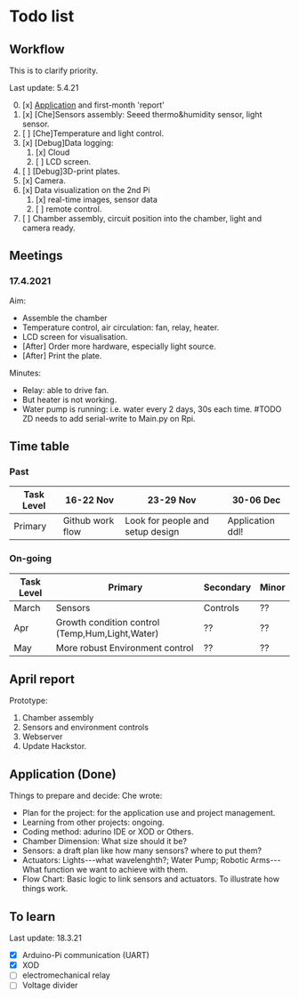 # Todo list

## Workflow

This is to clarify priority.

Last update: 5.4.21

0. [x] [Application](#application-done) and first-month 'report'
1. [x] [Che]Sensors assembly: Seeed thermo&humidity sensor, light sensor.
2. [ ] [Che]Temperature and light control.
3. [x] [Debug]Data logging: 
   1. [x] Cloud 
   2. [ ] LCD screen.
4. [ ] [Debug]3D-print plates.
5. [x] Camera.
6. [x] Data visualization on the 2nd Pi
   1. [x] real-time images, sensor data
   2. [ ] remote control.
7. [ ] Chamber assembly, circuit position into the chamber, light and camera ready.

## Meetings

### 17.4.2021

Aim:

- Assemble the chamber
- Temperature control, air circulation: fan, relay, heater.
- LCD screen for visualisation.
- [After] Order more hardware, especially light source.
- [After] Print the plate.

Minutes:

- Relay: able to drive fan. 
- But heater is not working.
- Water pump is running: i.e. water every 2 days, 30s each time. #TODO ZD needs to add serial-write to Main.py on Rpi.

## Time table

### Past

| Task Level | 16-22 Nov        | 23-29 Nov                        | 30-06 Dec        |
| ---------- | ---------------- | -------------------------------- | ---------------- |
| Primary    | Github work flow | Look for people and setup design | Application ddl! |

### On-going

| Task Level | Primary                                         | Secondary | Minor |
| ---------- | ----------------------------------------------- | --------- | ----- |
| March      | Sensors                                         | Controls  | ??    |
| Apr        | Growth condition control (Temp,Hum,Light,Water) | ??        | ??    |
| May        | More robust Environment control                      | ??        | ??    |

## April report

Prototype:

1. Chamber assembly
2. Sensors and environment controls
3. Webserver
4. Update Hackstor.

## Application (Done)

Things to prepare and decide:
Che wrote:

- Plan for the project: for the application use and project management.
- Learning from other projects: ongoing.
- Coding method: adurino IDE or XOD or Others.
- Chamber Dimension: What size should it be?
- Sensors: a draft plan like how many sensors? where to put them?
- Actuators: Lights---what wavelenghth?; Water Pump; Robotic Arms---What function we want to achieve with them.
- Flow Chart: Basic logic to link sensors and actuators. To illustrate how things work.

## To learn

Last update: 18.3.21

- [x] Arduino-Pi communication (UART)
- [x] XOD
- [ ] electromechanical relay
- [ ] Voltage divider

